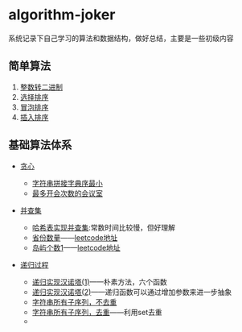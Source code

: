 # algorithm-joker

系统记录下自己学习的算法和数据结构，做好总结，主要是一些初级内容

## 简单算法
1. [整数转二进制](./src/com/joker/primary/PrintIntegerBinary.java)
2. [选择排序](./src/com/joker/primary/SelectionSort.java)
3. [冒泡排序](./src/com/joker/primary/BubbleSortDemo.java)
4. [插入排序](./src/com/joker/primary/InsertionSort.java)


## 基础算法体系
* [贪心](./src/com/joker/basic/greedy)
  * [字符串拼接字典序最小](./src/com/joker/basic/greedy/LowestLexicography.java)
  * [最多开会次数的会议室](./src/com/joker/basic/greedy/BestArrange.java)
  
* [并查集](./src/com/joker/basic/unionfind)
  * [哈希表实现并查集](./src/com/joker/basic/unionfind/UnionFindDemo.java):常数时间比较慢，但好理解
  * [省份数量](./src/com/joker/basic/unionfind/FindCircleNumber.java)——[leetcode地址](https://leetcode-cn.com/problems/number-of-provinces)
  * [岛屿个数1](./src/com/joker/basic/unionfind/NumberOfIslands.java)——[leetcode地址](https://leetcode-cn.com/problems/number-of-islands)

* [递归过程](./src/com/joker/basic/recursion)
  * [递归实现汉诺塔(1)](./src/com/joker/basic/recursion/Hanoi.java)——朴素方法，六个函数
  * [递归实现汉诺塔(2)](./src/com/joker/basic/recursion/Hanoi2.java)——递归函数可以通过增加参数来进一步抽象
  * [字符串所有子序列，不去重](./src/com/joker/basic/recursion/AllSubStr.java)
  * [字符串所有子序列，去重](./src/com/joker/basic/recursion/AllSubStrDeduplication.java)——利用set去重
  * 